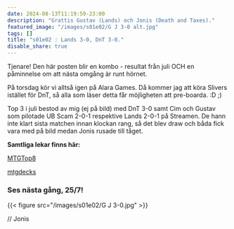 ```yaml
---
date: 2024-08-13T11:19:59-23:00
description: "Grattis Gustav (Lands) och Jonis (Death and Taxes)."
featured_image: "/images/s01e02/G J 3-0 alt.jpg"
tags: []
title: "s01e02 : Lands 3-0, DnT 3-0."
disable_share: true
---
```


Tjenare! Den här posten blir en kombo - resultat från juli OCH en påminnelse om att nästa omgång är runt hörnet. 

På torsdag kör vi alltså igen på Alara Games. Då kommer jag att köra Slivers istället för DnT, så alla som läser detta får möjligheten att pre-boarda. :D ;)  
 
Top 3 i juli bestod av mig (ej på bild) med DnT 3-0 samt Cim och Gustav som pilotade UB Scam 2-0-1 respektive Lands 2-0-1 på Streamen. De hann inte klart sista matchen innan klockan rang, så det blev draw och båda fick vara med på bild medan Jonis rusade till tåget. 


**Samtliga lekar finns här:**

[MTGTop8](https://mtgtop8.com/event?e=56888&f=LE) 

[mtgdecks](https://mtgdecks.net/Legacy/legacyligan-season-1-round-2-alara-games-trollhaettan-sweden-tournament-162528)

### **Ses nästa gång, 25/7!**

{{< figure src="/images/s01e02/G J 3-0.jpg" >}}



// Jonis

